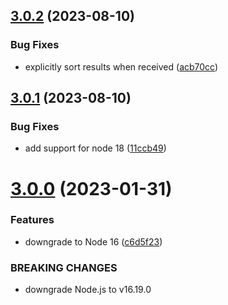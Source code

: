 ## [3.0.2](https://github.com/kapowaz/lintervention/compare/v3.0.1...v3.0.2) (2023-08-10)


### Bug Fixes

* explicitly sort results when received ([acb70cc](https://github.com/kapowaz/lintervention/commit/acb70cc4aafb59a6ebaaedf14fc77975bbe37e33))

## [3.0.1](https://github.com/kapowaz/lintervention/compare/v3.0.0...v3.0.1) (2023-08-10)


### Bug Fixes

* add support for node 18 ([11ccb49](https://github.com/kapowaz/lintervention/commit/11ccb4941e0438817258225bcfaef85e82acc67c))

# [3.0.0](https://github.com/kapowaz/lintervention/compare/v2.0.0...v3.0.0) (2023-01-31)


### Features

* downgrade to Node 16 ([c6d5f23](https://github.com/kapowaz/lintervention/commit/c6d5f231e299872be0d9bf25afe84d70a507462e))


### BREAKING CHANGES

* downgrade Node.js to v16.19.0

